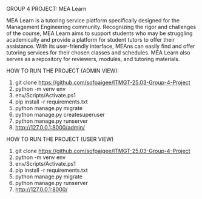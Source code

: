 GROUP 4 PROJECT: MEA Learn

MEA Learn is a tutoring service platform specifically designed for the Management Engineering community. Recognizing the rigor and challenges of the course, MEA Learn aims to support students who may be struggling academically and provide a platform for student tutors to offer their assistance. With its user-friendly interface, MEAns can easily find and offer tutoring services for their chosen classes and schedules. MEA Learn also serves as a repository for reviewers, modules, and tutoring materials.

HOW TO RUN THE PROJECT (ADMIN VIEW):

1. git clone https://github.com/sofpaigee/ITMGT-25.03-Group-4-Project
2. python -m venv env
3. env/Scripts/Activate.ps1
4. pip install -r requirements.txt
5. python manage.py migrate
6. python manage.py createsuperuser
7. python manage.py runserver
8. http://127.0.0.1:8000/admin/

HOW TO RUN THE PROJECT (USER VIEW)
1. git clone https://github.com/sofpaigee/ITMGT-25.03-Group-4-Project
2. python -m venv env
3. env/Scripts/Activate.ps1
4. pip install -r requirements.txt
5. python manage.py migrate
6. python manage.py runserver
7. http://127.0.0.1:8000/
